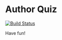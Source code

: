 # Author Quiz

[![Build Status](https://travis-ci.org/ma581/author-quiz.svg?branch=master)](https://travis-ci.org/ma581/author-quiz.svg?branch=master)


Have fun!